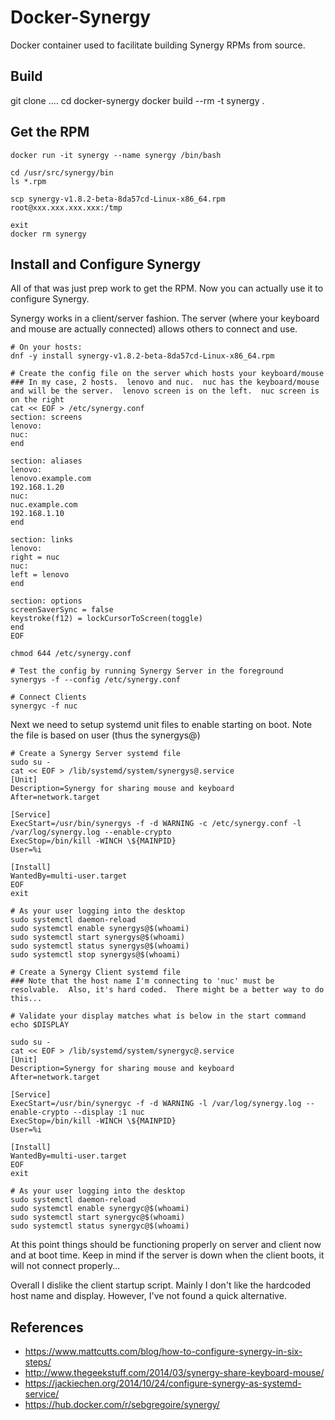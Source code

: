 # Docker-Synergy

Docker container used to facilitate building Synergy RPMs from source.

## Build
git clone .... 
cd docker-synergy
docker build --rm -t synergy .


## Get the RPM 
```
docker run -it synergy --name synergy /bin/bash

cd /usr/src/synergy/bin
ls *.rpm

scp synergy-v1.8.2-beta-8da57cd-Linux-x86_64.rpm root@xxx.xxx.xxx.xxx:/tmp

exit
docker rm synergy

```

## Install and Configure Synergy
All of that was just prep work to get the RPM.  Now you can actually use it to configure Synergy.  

Synergy works in a client/server fashion.  The server (where your keyboard and mouse are actually connected) allows others to connect and use.  

```
# On your hosts: 
dnf -y install synergy-v1.8.2-beta-8da57cd-Linux-x86_64.rpm

# Create the config file on the server which hosts your keyboard/mouse
### In my case, 2 hosts.  lenovo and nuc.  nuc has the keyboard/mouse and will be the server.  lenovo screen is on the left.  nuc screen is on the right
cat << EOF > /etc/synergy.conf
section: screens
lenovo:
nuc:
end

section: aliases
lenovo:
lenovo.example.com
192.168.1.20
nuc:
nuc.example.com
192.168.1.10
end

section: links 
lenovo:
right = nuc 
nuc: 
left = lenovo
end

section: options
screenSaverSync = false
keystroke(f12) = lockCursorToScreen(toggle)
end
EOF

chmod 644 /etc/synergy.conf

# Test the config by running Synergy Server in the foreground
synergys -f --config /etc/synergy.conf

# Connect Clients
synergyc -f nuc
```

Next we need to setup systemd unit files to enable starting on boot.  Note the file is based on user (thus the synergys@)
```
# Create a Synergy Server systemd file
sudo su - 
cat << EOF > /lib/systemd/system/synergys@.service
[Unit]
Description=Synergy for sharing mouse and keyboard
After=network.target

[Service]
ExecStart=/usr/bin/synergys -f -d WARNING -c /etc/synergy.conf -l /var/log/synergy.log --enable-crypto
ExecStop=/bin/kill -WINCH \${MAINPID}
User=%i

[Install]
WantedBy=multi-user.target
EOF
exit

# As your user logging into the desktop
sudo systemctl daemon-reload
sudo systemctl enable synergys@$(whoami)
sudo systemctl start synergys@$(whoami)
sudo systemctl status synergys@$(whoami)
sudo systemctl stop synergys@$(whoami)

# Create a Synergy Client systemd file
### Note that the host name I'm connecting to 'nuc' must be resolvable.  Also, it's hard coded.  There might be a better way to do this...

# Validate your display matches what is below in the start command
echo $DISPLAY

sudo su -
cat << EOF > /lib/systemd/system/synergyc@.service
[Unit]
Description=Synergy for sharing mouse and keyboard
After=network.target

[Service]
ExecStart=/usr/bin/synergyc -f -d WARNING -l /var/log/synergy.log --enable-crypto --display :1 nuc 
ExecStop=/bin/kill -WINCH \${MAINPID}
User=%i

[Install]
WantedBy=multi-user.target
EOF
exit

# As your user logging into the desktop
sudo systemctl daemon-reload
sudo systemctl enable synergyc@$(whoami)
sudo systemctl start synergyc@$(whoami)
sudo systemctl status synergyc@$(whoami)

```

At this point things should be functioning properly on server and client now and at boot time.  Keep in mind if the server is down when the client boots, it will not connect properly... 

Overall I dislike the client startup script.  Mainly I don't like the hardcoded host name and display.  However, I've not found a quick alternative.

## References
* https://www.mattcutts.com/blog/how-to-configure-synergy-in-six-steps/
* http://www.thegeekstuff.com/2014/03/synergy-share-keyboard-mouse/
* https://jackiechen.org/2014/10/24/configure-synergy-as-systemd-service/
* https://hub.docker.com/r/sebgregoire/synergy/
